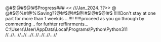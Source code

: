@#$!@#$@!#$Progress### << ///Jan_2024..??>> @ @#$@%#!@%!Saving??@!#$@!#$@!#$!@#$@!#$ !!!!!Don't stay at one part for more than 1 weekds
...!!!! !!!!!proceed as you go through by commenting .. for furhter reffinrments...
C:\Users\User\AppData\Local\Programs\Python\Python311 //..//...//..//...//..//..//..//...//

